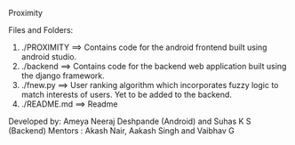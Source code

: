 Proximity

Files and Folders:
1. ./PROXIMITY ==> Contains code for the android frontend built using android studio.
2. ./backend   ==> Contains code for the backend web application built using the django framework.
3. ./fnew.py   ==> User ranking algorithm which incorporates fuzzy logic to match interests of users. Yet to be added to the backend.
4. ./README.md ==> Readme


Developed by: Ameya Neeraj Deshpande (Android) and Suhas K S (Backend)
Mentors     : Akash Nair, Aakash Singh and Vaibhav G
